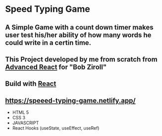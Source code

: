 # Speed Typing Game

## A Simple Game with a count down timer makes user test his/her ability of how many words he could write in a certin time.

## This Project developed by me from scratch from [Advanced React](https://scrimba.com/learn/react) for "Bob Ziroll"

## Build with [React](https://beta.reactjs.org/)

## https://speeed-typing-game.netlify.app/

- HTML 5
- CSS 3
- JAVASCRIPT
- React Hooks (useState, useEffect, useRef)
